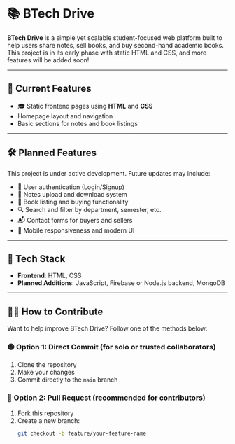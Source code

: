 # 📚 BTech Drive

**BTech Drive** is a simple yet scalable student-focused web platform built to help users share notes, sell books, and buy second-hand academic books. This project is in its early phase with static HTML and CSS, and more features will be added soon!

---

## 🚀 Current Features

- 🎓 Static frontend pages using **HTML** and **CSS**
- Homepage layout and navigation
- Basic sections for notes and book listings

---

## 🛠️ Planned Features

This project is under active development. Future updates may include:

- 🔐 User authentication (Login/Signup)
- 📄 Notes upload and download system
- 🛒 Book listing and buying functionality
- 🔍 Search and filter by department, semester, etc.
- 📬 Contact forms for buyers and sellers
- 📱 Mobile responsiveness and modern UI

---

## 🧱 Tech Stack

- **Frontend**: HTML, CSS  
- **Planned Additions**: JavaScript, Firebase or Node.js backend, MongoDB

---

## 🧑‍💻 How to Contribute

Want to help improve BTech Drive? Follow one of the methods below:

### 🟢 Option 1: Direct Commit (for solo or trusted collaborators)
1. Clone the repository
2. Make your changes
3. Commit directly to the `main` branch

### 🔵 Option 2: Pull Request (recommended for contributors)
1. Fork this repository
2. Create a new branch:
   ```bash
   git checkout -b feature/your-feature-name
